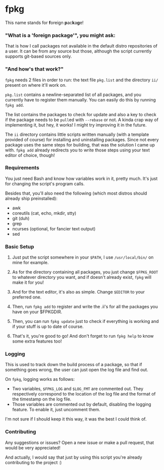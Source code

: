 # fpkg

This name stands for **f**oreign **p**ac**k**a**g**e!

### "What is a 'foreign package'", you might ask:

That is how I call packages not available in the default distro repositories of a user. It can be from any source but those, although the script currently supports git-based sources only.

### "And how's that work?"

`fpkg` needs 2 files in order to run: the text file `pkg.list` and the directory `ii/` present on where it'll work on.

`pkg.list` contains a newline-separated list of all packages, and you currently have to register them manually. You can easily do this by running `fpkg add`.

The list contains the packages to check for update and also a key to check if the package needs to be `pull`ed with `--rebase` or not. A kinda crap way of implementing it, but hey, it works! I might try improving it in the future.

The `ii` directory contains little scripts written manually (with a template provided of course) for installing and uninstalling packages. Since not every package uses the same steps for building, that was the solution I came up with. `fpkg add` already redirects you to write those steps using your text editor of choice, though!

### Requirements

You just need Bash and know how variables work in it, pretty much. It's just for changing the script's program calls.

Besides that, you'll also need the following (which most distros should
already ship preinstalled):

- awk
- coreutils (cat, echo, mkdir, stty)
- git (duh)
- grep
- ncurses (optional, for fancier text output)
- sed

### Basic Setup

1. Just put the script somewhere in your `$PATH`, I use `/usr/local/bin/` on mine for example.

2. As for the directory containing all packages, you just change `$FPKG_ROOT` to whatever directory you want, and if doesn't already exist, `fpkg` will make it for you!

3. And for the text editor, it's also as simple. Change `$EDITOR` to your preferred one.

4. Then, run `fpkg add` to register and write the .ii's for all the packages you have on your $FPKGDIR.

5. Then, you can run `fpkg update` just to check if everything is working and if your stuff is up to date of course.

6. That's it, you're good to go! And don't forget to run `fpkg help` to know some extra features too!

### Logging

This is used to track down the build process of a package, so that if something goes wrong, the user can just open the log file and find out.

On `fpkg`, logging works as follows:

- Two variables, `$FPKG_LOG` and `$LOG_FMT` are commented out. They respectively correspond to the location of the log file and the format of the timestamp on
the log file.
- Those variables are commented out by default, disabling the logging feature. To enable it, just uncomment them.

I'm not sure if I should keep it this way, it was the best I could think of.

### Contributing

Any suggestions or issues? Open a new issue or make a pull request, that would be very appreciated!

And actually, I would say that just by using this script you're already contributing to the project :)
